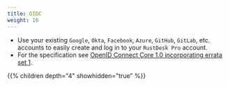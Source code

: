 ```yaml
---
title: OIDC
weight: 16
---
```


- Use your existing `Google`, `Okta`, `Facebook`, `Azure`, `GitHub`, `GitLab`, etc. accounts to easily create and log in to your `RustDesk Pro` account.
- For the specification see [OpenID Connect Core 1.0 incorporating errata set 1](https://openid.net/specs/openid-connect-core-1_0.html).

{{% children depth="4" showhidden="true" %}}

